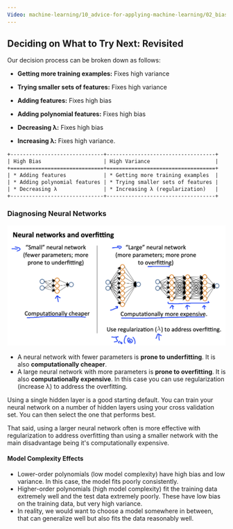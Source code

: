 ```yaml
---
Video: machine-learning/10_advice-for-applying-machine-learning/02_bias-vs-variance/07_deciding-what-to-do-next-revisited.mp4
---
```


## Deciding on What to Try Next: Revisited

 

Our decision process can be broken down as follows:

* **Getting more training examples:** Fixes high variance

* **Trying smaller sets of features:** Fixes high variance

* **Adding features:** Fixes high bias

* **Adding polynomial features:** Fixes high bias

* **Decreasing λ:** Fixes high bias

* **Increasing λ:** Fixes high variance.

```
+------------------------------+-----------------------------------+
| High Bias                    | High Variance                     |
+==============================+===================================+
| * Adding features            | * Getting more training examples  |
| * Adding polynomial features | * Trying smaller sets of features |
| * Decreasing λ               | * Increasing λ (regularization)   |
+------------------------------+-----------------------------------+
```

### Diagnosing Neural Networks

<img src="07-deciding-on-what-to-try-next-revisited.assets/image-20210509082416635.png" alt="image-20210509082416635" style="zoom:50%;" />

* A neural network with fewer parameters is **prone to underfitting**. It is also **computationally cheaper**.
* A large neural network with more parameters is **prone to overfitting**. It is also **computationally expensive**. In this case you can use regularization (increase λ) to address the overfitting.

Using a single hidden layer is a good starting default. You can train your neural network on a number of hidden layers using your cross validation set. You can then select the one that performs best.  

That said, using a larger neural network often is more effective with regularization to address overfitting than using a smaller network with the main disadvantage being it's computationally expensive.

#### Model Complexity Effects

* Lower-order polynomials (low model complexity) have high bias and low variance. In this case, the model fits poorly consistently.
* Higher-order polynomials (high model complexity) fit the training data extremely well and the test data extremely poorly. These have low bias on the training data, but very high variance.
* In reality, we would want to choose a model somewhere in between, that can generalize well but also fits the data reasonably well.
